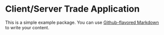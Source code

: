 # Client/Server Trade Application

This is a simple example package. You can use
[Github-flavored Markdown](https://guides.github.com/features/mastering-markdown/)
to write your content.
